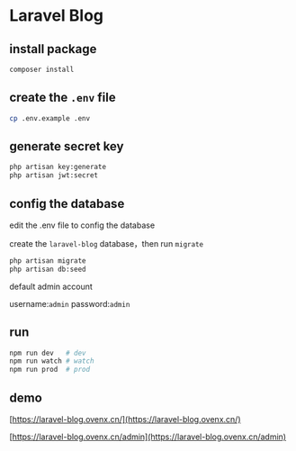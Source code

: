 # Laravel Blog

## install package
```bash
composer install
```

## create the `.env` file
```bash
cp .env.example .env
```

## generate secret key
```bash
php artisan key:generate
php artisan jwt:secret
```

## config the database

edit the .env file to config the database

create the `laravel-blog` database，then run `migrate` 

```bash
php artisan migrate
php artisan db:seed
```

default admin account

username:`admin`   password:`admin`

## run
```bash
npm run dev   # dev
npm run watch # watch
npm run prod  # prod
```

## demo

[https://laravel-blog.ovenx.cn/](https://laravel-blog.ovenx.cn/)

[https://laravel-blog.ovenx.cn/admin](https://laravel-blog.ovenx.cn/admin)
